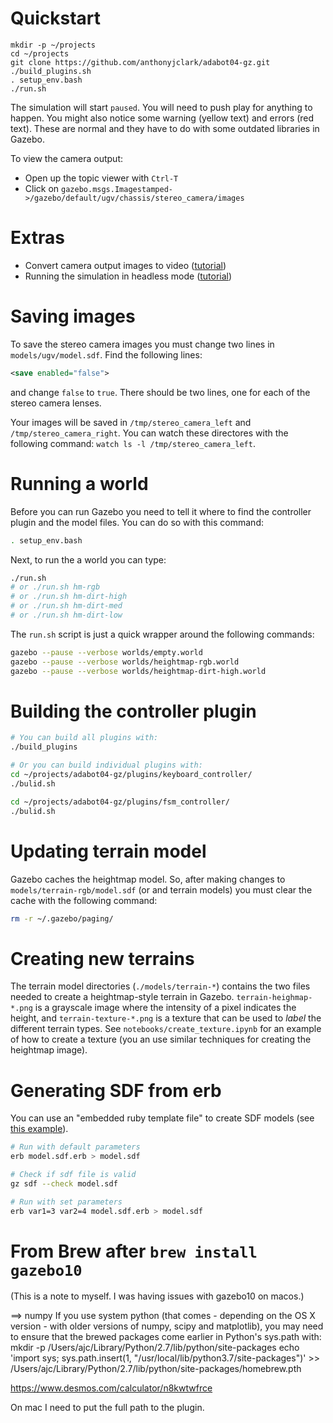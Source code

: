 
# Quickstart

```
mkdir -p ~/projects
cd ~/projects
git clone https://github.com/anthonyjclark/adabot04-gz.git
./build_plugins.sh
. setup_env.bash
./run.sh
```

The simulation will start `paused`. You will need to push play for anything to happen. You might also notice some warning (yellow text) and errors (red text). These are normal and they have to do with some outdated libraries in Gazebo.

To view the camera output:

- Open up the topic viewer with `Ctrl-T`
- Click on `gazebo.msgs.Imagestamped->/gazebo/default/ugv/chassis/stereo_camera/images`

# Extras

- Convert camera output images to video ([tutorial](http://gazebosim.org/tutorials?tut=camera_save&cat=sensors#ConvertImagestoVideo))
- Running the simulation in headless mode ([tutorial](http://answers.gazebosim.org/question/14625/running-a-camera-sensor-headless/))

# Saving images

To save the stereo camera images you must change two lines in `models/ugv/model.sdf`. Find the following lines:

~~~xml
<save enabled="false">
~~~

and change `false` to `true`. There should be two lines, one for each of the stereo camera lenses.

Your images will be saved in `/tmp/stereo_camera_left` and `/tmp/stereo_camera_right`. You can watch these directores with the following command: `watch ls -l /tmp/stereo_camera_left`.

# Running a world

Before you can run Gazebo you need to tell it where to find the controller plugin and the model files. You can do so with this command:

~~~bash
. setup_env.bash
~~~

Next, to run the a world you can type:

~~~bash
./run.sh 
# or ./run.sh hm-rgb
# or ./run.sh hm-dirt-high
# or ./run.sh hm-dirt-med
# or ./run.sh hm-dirt-low
~~~

The `run.sh` script is just a quick wrapper around the following commands:

~~~bash
gazebo --pause --verbose worlds/empty.world
gazebo --pause --verbose worlds/heightmap-rgb.world
gazebo --pause --verbose worlds/heightmap-dirt-high.world
~~~

# Building the controller plugin

~~~bash
# You can build all plugins with:
./build_plugins

# Or you can build individual plugins with:
cd ~/projects/adabot04-gz/plugins/keyboard_controller/
./bulid.sh

cd ~/projects/adabot04-gz/plugins/fsm_controller/
./bulid.sh
~~~

# Updating terrain model

Gazebo caches the heightmap model. So, after making changes to `models/terrain-rgb/model.sdf` (or and terrain models) you must clear the cache with the following command:

~~~bash
rm -r ~/.gazebo/paging/
~~~

# Creating new terrains

The terrain model directories (`./models/terrain-*`) contains the two files needed to create a heightmap-style terrain in Gazebo. `terrain-heighmap-*.png` is a grayscale image where the intensity of a pixel indicates the height, and `terrain-texture-*.png` is a texture that can be used to *label* the different terrain types. See `notebooks/create_texture.ipynb` for an example of how to create a texture (you an use similar techniques for creating the heightmap image).

# Generating SDF from erb

You can use an "embedded ruby template file" to create SDF models (see [this example](https://bitbucket.org/osrf/gazebo_tutorials/raw/kinematic_loop/kinematic_loop/four_bar_sdf/model.sdf.erb)).

~~~bash
# Run with default parameters
erb model.sdf.erb > model.sdf

# Check if sdf file is valid
gz sdf --check model.sdf

# Run with set parameters
erb var1=3 var2=4 model.sdf.erb > model.sdf
~~~

# From Brew after `brew install gazebo10`

(This is a note to myself. I was having issues with gazebo10 on macos.)

==> numpy
If you use system python (that comes - depending on the OS X version -
with older versions of numpy, scipy and matplotlib), you may need to
ensure that the brewed packages come earlier in Python's sys.path with:
  mkdir -p /Users/ajc/Library/Python/2.7/lib/python/site-packages
  echo 'import sys; sys.path.insert(1, "/usr/local/lib/python3.7/site-packages")' >> /Users/ajc/Library/Python/2.7/lib/python/site-packages/homebrew.pth

https://www.desmos.com/calculator/n8kwtwfrce

On mac I need to put the full path to the plugin.
